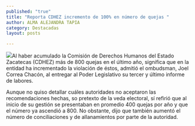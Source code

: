 ```yaml
---
published: "true"
title: "Reporta CDHEZ incremento de 100% en número de quejas "
author: ALMA ALEJANDRA TAPIA
category: Destacadas
layout: posts

---
```


![](http://i.imgur.com/ilydcWOm.jpg)Al haber acumulado la Comisión de Derechos Humanos del Estado Zacatecas (CDHEZ) más de 800 quejas en el último año, significa que en la entidad ha incrementado la violación de éstos, admitió el ombudsman, Joel Correa Chacón, al entregar al Poder Legislativo su tercer y último informe de labores.

Aunque no quiso detallar cuáles autoridades no aceptaron las recomendaciones hechas, so pretexto de la veda electoral, sí refirió que al inicio de su gestión se presentaban en promedio 400 quejas por año y que el número ya ascendió a 800. No obstante, dijo que también aumentó el número de conciliaciones y de allanamientos por parte de la autoridad.
